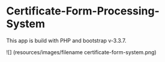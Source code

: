 # Certificate-Form-Processing-System
This app is build with PHP and bootstrap v-3.3.7.

![] (resources/images/filename certificate-form-system.png)


